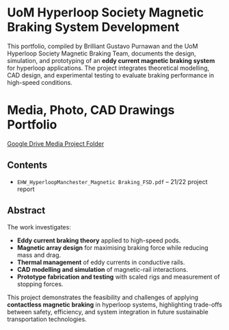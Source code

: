 # UoM Hyperloop Society Magnetic Braking System Development

This portfolio, compiled by Brilliant Gustavo Purnawan and the UoM Hyperloop Society Magnetic Braking Team, documents the design, simulation, and prototyping of an **eddy current magnetic braking system** for hyperloop applications. The project integrates theoretical modelling, CAD design, and experimental testing to evaluate braking performance in high-speed conditions.

# Media, Photo, CAD Drawings Portfolio
[Google Drive Media Project Folder](https://drive.google.com/drive/folders/1ZiHYET6jvfjZvNaUfAcd3uk8TxwvZ1SU?usp=drive_link)

## Contents
- `EHW_HyperloopManchester_Magnetic Braking_FSD.pdf` – 21/22 project report  

## Abstract
The work investigates:
- **Eddy current braking theory** applied to high-speed pods.  
- **Magnetic array design** for maximising braking force while reducing mass and drag.  
- **Thermal management** of eddy currents in conductive rails.  
- **CAD modelling and simulation** of magnetic-rail interactions.  
- **Prototype fabrication and testing** with scaled rigs and measurement of stopping forces.  

This project demonstrates the feasibility and challenges of applying **contactless magnetic braking** in hyperloop systems, highlighting trade-offs between safety, efficiency, and system integration in future sustainable transportation technologies.

